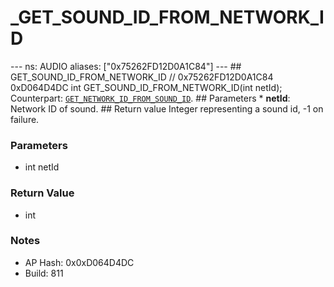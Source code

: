 # _GET_SOUND_ID_FROM_NETWORK_ID

--- ns: AUDIO aliases: ["0x75262FD12D0A1C84"] --- ## GET_SOUND_ID_FROM_NETWORK_ID  // 0x75262FD12D0A1C84 0xD064D4DC int GET_SOUND_ID_FROM_NETWORK_ID(int netId);  Counterpart: [`GET_NETWORK_ID_FROM_SOUND_ID`](#_0x2DE3F0A134FFBC0D).  ## Parameters * **netId**: Network ID of sound.  ## Return value Integer representing a sound id, -1 on failure.

### Parameters
* int netId

### Return Value
* int

### Notes
* AP Hash: 0x0xD064D4DC
* Build: 811


